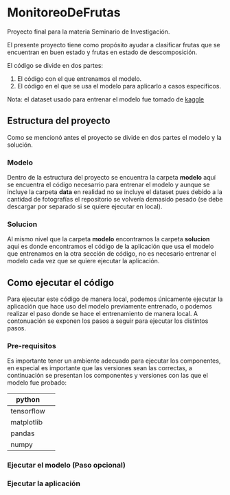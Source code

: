 # MonitoreoDeFrutas
Proyecto final para la materia Seminario de Investigación.

El presente proyecto tiene como propósito ayudar a clasificar frutas que se encuentran en buen estado y frutas en estado de descomposición.

El código se divide en dos partes:

1. El código con el que entrenamos el modelo.
2. El código en el que se usa el modelo para aplicarlo a casos específicos.

Nota: el dataset usado para entrenar el modelo fue tomado de [kaggle](https://www.kaggle.com/datasets/sriramr/fruits-fresh-and-rotten-for-classification)

## Estructura del proyecto

Como se mencionó antes el proyecto se divide en dos partes el modelo y la solución.

### Modelo

Dentro de la estructura del proyecto se encuentra la carpeta **modelo** aquí se encuentra el código necesarrio para entrenar el modelo y aunque se incluye la carpeta **data** en realidad no se incluye el dataset pues debido a la cantidad de fotografías el repositorio se volvería demasido pesado (se debe descargar por separado si se quiere ejecutar en local).

### Solucion

Al mismo nivel que la carpeta **modelo** encontramos la carpeta **solucion** aqui es donde encontramos el código de la aplicación que usa el modelo que entrenamos en la otra sección de código, no es necesario entrenar el modelo cada vez que se quiere ejecutar la aplicación.

## Como ejecutar el código

Para ejecutar este código de manera local, podemos únicamente ejecutar la aplicación que hace uso del modelo previamente entrenado, o podemos realizar el paso donde se hace el entrenamiento de manera local. A contonuación se exponen los pasos a seguir para ejecutar los distintos pasos.

### Pre-requisitos

Es importante tener un ambiente adecuado para ejecutar los componentes, en especial es importante que las versiones sean las correctas, a continuación se presentan los componentes y versiones con las que el modelo fue probado:

|python| |
|-|-|
|tensorflow| |
|matplotlib| |
|pandas| |
|numpy| |

### Ejecutar el modelo (Paso opcional)

### Ejecutar la aplicación
